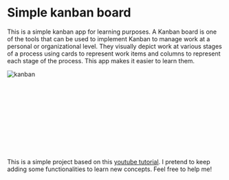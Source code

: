 # Simple kanban board 
This is a simple kanban app for learning purposes. A Kanban board is one of the tools that can be used to implement Kanban to manage work at a personal or organizational level. They visually depict work at various stages of a process using cards to represent work items and columns to represent each stage of the process. This app makes it easier to learn them.

![kanban](https://user-images.githubusercontent.com/18372543/83263618-4818b800-a195-11ea-9677-84a84ddaf95f.png)
<br>
<br>
<br>
<br>
<br>
<br>
<br>
<br>
<br>
<br>
<br>
<br>
This is a simple project based on this [youtube tutorial](https://www.youtube.com/watch?v=6wn8hpUcEcM). I pretend to keep adding some functionalities to learn new concepts. Feel free to help me!
